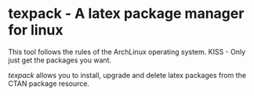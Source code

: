 texpack - A latex package manager for linux
=======

This tool follows the rules of the ArchLinux operating system. KISS - Only just get the packages you want.

*texpack* allows you to install, upgrade and delete latex packages from the CTAN package resource.
